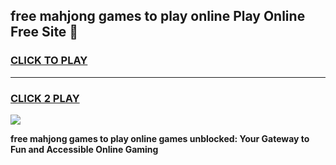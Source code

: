 
## free mahjong games to play online Play Online Free Site 👋
<h3>
<a href="https://download.freeplayer.one?title=free_mahjong_games_to_play_online&ref=21F">CLICK TO PLAY</a></h3>
<hr>

<h3>
<a href="https://download.freeplayer.one?title=free_mahjong_games_to_play_online&ref=21F">CLICK 2 PLAY</a>
  
</h3>

<a href="https://download.freeplayer.one?title=free_mahjong_games_to_play_online&ref=21F"><img src="https://cdnb.artstation.com/p/assets/images/images/032/539/853/original/anto-thomas-button-gif.gif"></a>


**free mahjong games to play online games unblocked: Your Gateway to Fun and Accessible Online Gaming**

